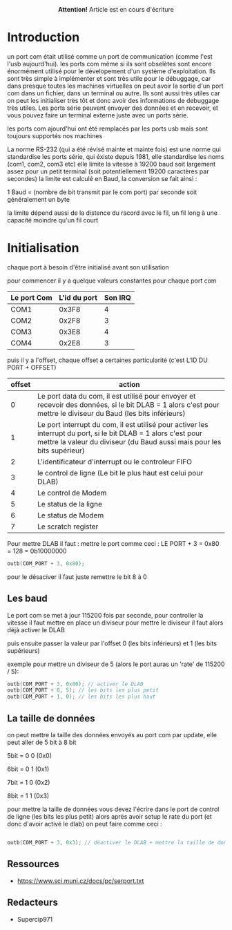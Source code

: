 <center>
<b>Attention!</b> Article est en cours d'écriture
</center>

# Introduction

un port com était utilisé comme un port de communication (comme l'est l'usb aujourd'hui).
les ports com même si ils sont obselètes sont encore énormément utilisé pour le dévelopement d'un système d'exploitation. Ils sont très simple à implémenter et sont très utile pour le débuggage, car dans presque toutes les machines virtuelles on peut avoir la sortie d'un port com dans un fichier, dans un terminal ou autre. Ils sont aussi très utiles car on peut les initialiser très tôt et donc avoir des informations de debuggage très utiles. 
Les ports série peuvent envoyer des données et en recevoir, et vous pouvez faire un terminal externe juste avec un ports série. 

les ports com ajourd'hui ont été remplacés par les ports usb mais sont toujours supportés nos machines

La norme RS-232 (qui a été révisé mainte et mainte fois) est une norme qui standardise les ports série, qui éxiste depuis 1981, elle standardise les noms (com1, com2, com3 etc)
elle limite la vitesse à 19200 baud soit largement assez pour un petit terminal (soit potentiellement 19200 caractères par secondes)
la limite est calculé en Baud, la conversion se fait ainsi :

1 Baud = (nombre de bit transmit par le com port) par seconde
soit généralement un byte 


la limite dépend aussi de la distence du racord avec le fil, un fil long à une capacité moindre qu'un fil court 

# Initialisation

chaque port à besoin d'être initialisé avant son utilisation


pour commencer il y a quelque valeurs constantes pour chaque port com 

| Le port Com | L'id du port  | Son IRQ       |
|-------------|---------------|---------------|
| COM1        | 0x3F8         | 4  
| COM2        | 0x2F8         | 3
| COM3        | 0x3E8         | 4
| COM4        | 0x2E8         | 3

puis il y a l'offset, chaque offset a certaines particularité 
(c'est L'ID DU PORT + OFFSET)

| offset      | action        |
|-------------|---------------|
| 0         | Le port data du com, il est utilisé pour envoyer  et recevoir des données, si le bit DLAB = 1 alors c'est pour mettre le diviseur du Baud   (les bits inférieurs)        |   
| 1        | Le port interrupt du com, il est utilisé pour activer les interrupt du port, si le bit DLAB = 1 alors c'est pour mettre la valeur du diviseur (du Baud aussi mais pour les bits supérieur)         |
| 2        | L'identificateur d'interrupt ou le controleur FIFO          | 
| 3        | le control de ligne (Le bit le plus haut est celui pour      DLAB)         |
| 4        | Le control de Modem  |
| 5        | Le status de la ligne |
| 6        | Le status de Modem |
| 7        | Le scratch register | 

Pour mettre DLAB il faut :
mettre le port comme ceci :
LE PORT + 3  = 0x80 = 128 = 0b10000000

```cpp
outb(COM_PORT + 3, 0x80);
```
pour le désaciver il faut juste remettre le bit 8 à 0


## Les baud

Le port com se met à jour 115200 fois par seconde, pour controller la vitesse il faut mettre en place un diviseur 
pour mettre le diviseur il faut alors déjà activer le DLAB

puis ensuite passer la valeur par l'offset 0 (les bits inférieurs) et 1 (les bits supérieurs) 

exemple pour mettre un diviseur de 5 (alors le port auras un 'rate' de 115200 / 5):
```cpp
outb(COM_PORT + 3, 0x80); // activer le DLAB
outb(COM_PORT + 0, 5); // les bits les plus petit 
outb(COM_PORT + 1, 0); // les bits les plus haut
```

## La taille de données

on peut mettre la taille des données envoyés au port com par update, 
elle peut aller de 5 bit à 8 bit

5bit = 0 0 (0x0)

6bit = 0 1 (0x1)

7bit = 1 0 (0x2)

8bit = 1 1 (0x3)

pour mettre la taille de données vous devez l'écrire dans le port de control de ligne (les bits les plus petit)
alors après avoir setup le rate du port (et donc d'avoir activé le dlab) on peut faire comme ceci : 
```cpp

outb(COM_PORT + 3, 0x3); // déactiver le DLAB + mettre la taille de donnée à 8 donc un char/unsigned char en c++


```

## Ressources

- https://www.sci.muni.cz/docs/pc/serport.txt

## Redacteurs

- Supercip971
